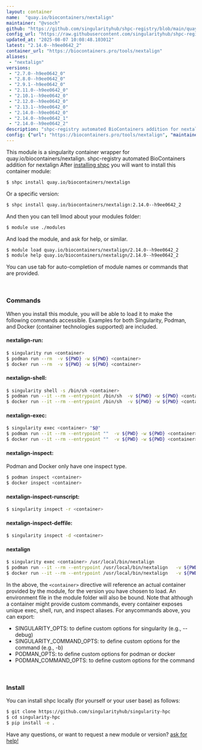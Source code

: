 ```yaml
---
layout: container
name:  "quay.io/biocontainers/nextalign"
maintainer: "@vsoch"
github: "https://github.com/singularityhub/shpc-registry/blob/main/quay.io/biocontainers/nextalign/container.yaml"
config_url: "https://raw.githubusercontent.com/singularityhub/shpc-registry/main/quay.io/biocontainers/nextalign/container.yaml"
updated_at: "2025-08-07 10:08:48.103012"
latest: "2.14.0--h9ee0642_2"
container_url: "https://biocontainers.pro/tools/nextalign"
aliases:
 - "nextalign"
versions:
 - "2.7.0--h9ee0642_0"
 - "2.8.0--h9ee0642_0"
 - "2.9.1--h9ee0642_0"
 - "2.11.0--h9ee0642_0"
 - "2.10.1--h9ee0642_0"
 - "2.12.0--h9ee0642_0"
 - "2.13.1--h9ee0642_0"
 - "2.14.0--h9ee0642_0"
 - "2.14.0--h9ee0642_1"
 - "2.14.0--h9ee0642_2"
description: "shpc-registry automated BioContainers addition for nextalign"
config: {"url": "https://biocontainers.pro/tools/nextalign", "maintainer": "@vsoch", "description": "shpc-registry automated BioContainers addition for nextalign", "latest": {"2.14.0--h9ee0642_2": "sha256:53e65c7c8ef4f4ed64fe2e57749203aadd0c1f1d3b7e1cc67f60bcefb1d684d7"}, "tags": {"2.7.0--h9ee0642_0": "sha256:d7d53b9e97bf7b17d8c3d2e6b6ec964a992be6d00dc54ff67614f0d1fe9b7c4e", "2.8.0--h9ee0642_0": "sha256:1e1f96e33a05809cae185848a27fcc8f0691c32c34973eefa90af331df5d2ebd", "2.9.1--h9ee0642_0": "sha256:970d59f928126656a383e99d13164f4d36fd73d2dd85964e3ecc08bfae6a36fa", "2.11.0--h9ee0642_0": "sha256:2042ceb972ee07e85da96a11d3d2c5162631104ac4b7a9fd0486bfcd12ab9b1c", "2.10.1--h9ee0642_0": "sha256:d91f1360cd0fc7d21e90fd416a84a4f838d5d9db82f2098fd4efe7242c48664a", "2.12.0--h9ee0642_0": "sha256:fa520e2eb0bcb37101df4cc00b59dc6b00f496dfdcce777256aa1a749f89b655", "2.13.1--h9ee0642_0": "sha256:5d549a7d3d6554e763f1598034b9f6a7cc5c59dff0d7f9c83223fcc57b520bd0", "2.14.0--h9ee0642_0": "sha256:40467cb10d963f6755bb193046d13a804f3df22d8a86f47160f6131b6d7888ff", "2.14.0--h9ee0642_1": "sha256:b3a8d6c4fcc99c2d920c75ebbedd24ae0503d66ed18de792a6dfb22f37be3f19", "2.14.0--h9ee0642_2": "sha256:53e65c7c8ef4f4ed64fe2e57749203aadd0c1f1d3b7e1cc67f60bcefb1d684d7"}, "docker": "quay.io/biocontainers/nextalign", "aliases": {"nextalign": "/usr/local/bin/nextalign"}}
---
```


This module is a singularity container wrapper for quay.io/biocontainers/nextalign.
shpc-registry automated BioContainers addition for nextalign
After [installing shpc](#install) you will want to install this container module:


```bash
$ shpc install quay.io/biocontainers/nextalign
```

Or a specific version:

```bash
$ shpc install quay.io/biocontainers/nextalign:2.14.0--h9ee0642_2
```

And then you can tell lmod about your modules folder:

```bash
$ module use ./modules
```

And load the module, and ask for help, or similar.

```bash
$ module load quay.io/biocontainers/nextalign/2.14.0--h9ee0642_2
$ module help quay.io/biocontainers/nextalign/2.14.0--h9ee0642_2
```

You can use tab for auto-completion of module names or commands that are provided.

<br>

### Commands

When you install this module, you will be able to load it to make the following commands accessible.
Examples for both Singularity, Podman, and Docker (container technologies supported) are included.

#### nextalign-run:

```bash
$ singularity run <container>
$ podman run --rm  -v ${PWD} -w ${PWD} <container>
$ docker run --rm  -v ${PWD} -w ${PWD} <container>
```

#### nextalign-shell:

```bash
$ singularity shell -s /bin/sh <container>
$ podman run --it --rm --entrypoint /bin/sh  -v ${PWD} -w ${PWD} <container>
$ docker run --it --rm --entrypoint /bin/sh  -v ${PWD} -w ${PWD} <container>
```

#### nextalign-exec:

```bash
$ singularity exec <container> "$@"
$ podman run --it --rm --entrypoint ""  -v ${PWD} -w ${PWD} <container> "$@"
$ docker run --it --rm --entrypoint ""  -v ${PWD} -w ${PWD} <container> "$@"
```

#### nextalign-inspect:

Podman and Docker only have one inspect type.

```bash
$ podman inspect <container>
$ docker inspect <container>
```

#### nextalign-inspect-runscript:

```bash
$ singularity inspect -r <container>
```

#### nextalign-inspect-deffile:

```bash
$ singularity inspect -d <container>
```


#### nextalign

```bash
$ singularity exec <container> /usr/local/bin/nextalign
$ podman run --it --rm --entrypoint /usr/local/bin/nextalign   -v ${PWD} -w ${PWD} <container> -c " $@"
$ docker run --it --rm --entrypoint /usr/local/bin/nextalign   -v ${PWD} -w ${PWD} <container> -c " $@"
```



In the above, the `<container>` directive will reference an actual container provided
by the module, for the version you have chosen to load. An environment file in the
module folder will also be bound. Note that although a container
might provide custom commands, every container exposes unique exec, shell, run, and
inspect aliases. For anycommands above, you can export:

 - SINGULARITY_OPTS: to define custom options for singularity (e.g., --debug)
 - SINGULARITY_COMMAND_OPTS: to define custom options for the command (e.g., -b)
 - PODMAN_OPTS: to define custom options for podman or docker
 - PODMAN_COMMAND_OPTS: to define custom options for the command

<br>

### Install

You can install shpc locally (for yourself or your user base) as follows:

```bash
$ git clone https://github.com/singularityhub/singularity-hpc
$ cd singularity-hpc
$ pip install -e .
```

Have any questions, or want to request a new module or version? [ask for help!](https://github.com/singularityhub/singularity-hpc/issues)